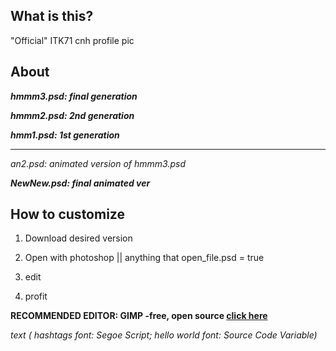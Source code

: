 
## What is this?

 "Official" ITK71 cnh profile pic


## About


__*hmmm3.psd: final generation*__

__*hmmm2.psd: 2nd generation*__

__*hmm1.psd: 1st generation*__


_________________________________

_an2.psd: animated version of hmmm3.psd_

__*NewNew.psd: final animated ver*__


## How to customize

1. Download desired version

2. Open with photoshop || anything that open_file.psd = true

3. edit

4. profit

**RECOMMENDED EDITOR: GIMP -free, open source [click here](https://www.gimp.org/)**

_text ( hashtags font: Segoe Script; hello world font: Source Code Variable)_ 
